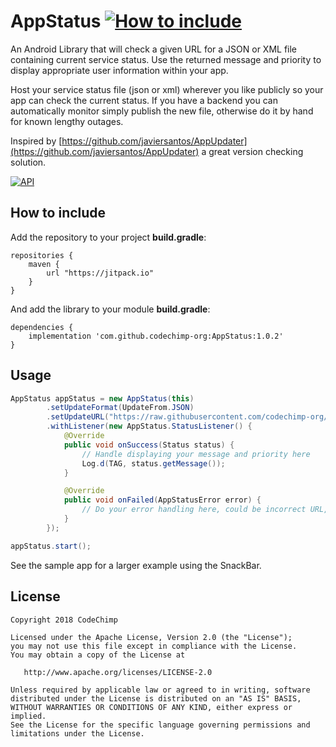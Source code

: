 # AppStatus [![How to include](https://jitpack.io/v/codechimp-org/AppStatus.svg)](https://github.com/codechimp-org/AppStatus#how-to-include)

An Android Library that will check a given URL for a JSON or XML file containing current service status.
Use the returned message and priority to display appropriate user information within your app.

Host your service status file (json or xml) wherever you like publicly so your app can check the current status.
If you have a backend you can automatically monitor simply publish the new file, otherwise do it by hand for known lengthy outages.

Inspired by [https://github.com/javiersantos/AppUpdater](https://github.com/javiersantos/AppUpdater) a great version checking solution.

[![API](https://img.shields.io/badge/API-14%2B-brightgreen.svg?style=flat)](https://android-arsenal.com/api?level=14)

## How to include
Add the repository to your project **build.gradle**:
```Gradle
repositories {
    maven {
        url "https://jitpack.io"
    }
}
```

And add the library to your module **build.gradle**:
```Gradle
dependencies {
    implementation 'com.github.codechimp-org:AppStatus:1.0.2'
}
```

## Usage

```Java
AppStatus appStatus = new AppStatus(this)
        .setUpdateFormat(UpdateFrom.JSON)
        .setUpdateURL("https://raw.githubusercontent.com/codechimp-org/AppStatus/master/samplestatus.json")
        .withListener(new AppStatus.StatusListener() {
            @Override
            public void onSuccess(Status status) {
                // Handle displaying your message and priority here
                Log.d(TAG, status.getMessage());
            }

            @Override
            public void onFailed(AppStatusError error) {
                // Do your error handling here, could be incorrect URL, bad json or xml, or network issue
            }
        });

appStatus.start();
```

See the sample app for a larger example using the SnackBar.

## License
	Copyright 2018 CodeChimp
	
	Licensed under the Apache License, Version 2.0 (the "License");
	you may not use this file except in compliance with the License.
	You may obtain a copy of the License at
	
	   http://www.apache.org/licenses/LICENSE-2.0
	
	Unless required by applicable law or agreed to in writing, software
	distributed under the License is distributed on an "AS IS" BASIS,
	WITHOUT WARRANTIES OR CONDITIONS OF ANY KIND, either express or implied.
	See the License for the specific language governing permissions and
	limitations under the License.